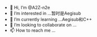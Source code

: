 - 👋 Hi, I’m @A2Z-n2e
- 👀 I’m interested in ...暂时是Aegisub
- 🌱 I’m currently learning ...Aegisub和C++
- 💞️ I’m looking to collaborate on ...
- 📫 How to reach me ...

<!---
A2Z-n2e/A2Z-n2e is a ✨ special ✨ repository because its `README.md` (this file) appears on your GitHub profile.
You can click the Preview link to take a look at your changes.
--->
